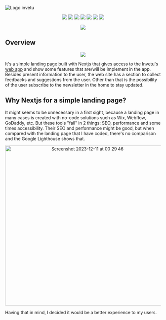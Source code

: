 ![Logo invetu](https://github.com/devkiloton/next-lp/assets/78966160/88abc257-0bc6-43e2-be28-dff1ada88760)

<p align="center"> 
<img src="https://img.shields.io/badge/next%20js-000000?style=for-the-badge&logo=nextdotjs&logoColor=white" />
<img src="https://img.shields.io/badge/Vercel-000000?style=for-the-badge&logo=vercel&logoColor=white" />
<img src="https://img.shields.io/badge/prettier-1A2C34?style=for-the-badge&logo=prettier&logoColor=F7BA3E" />
<img src="https://img.shields.io/badge/Tailwind_CSS-38B2AC?style=for-the-badge&logo=tailwind-css&logoColor=white" />
<img src="https://img.shields.io/badge/daisyUI-1ad1a5?style=for-the-badge&logo=daisyui&logoColor=white" />
<img src="https://img.shields.io/badge/TypeScript-007ACC?style=for-the-badge&logo=typescript&logoColor=white" />
<img src="https://img.shields.io/badge/eslint-3A33D1?style=for-the-badge&logo=eslint&logoColor=white" />
</p>
<p align="center">
  <img src="https://spotify-github-profile.vercel.app/api/view?uid=22yoc4ioabem6hfrtwxudllsy&cover_image=true&theme=novatorem&show_offline=true&background_color=121212&interchange=true&bar_color=53b14f&bar_color_cover=false"/>
</p>

## Overview
<p align="center">
  <img src="https://github.com/devkiloton/next-lp/assets/78966160/f363fecf-49e2-48e8-8955-3b2c26cc3492"/>
</p>
It's a simple landing page built with Nextjs that gives access to the <a href="https://app.invetu.com">Invetu's web app</a> and show some features that are/will be implement in the app. Besides present information to the user, the web site has a section to collect feedbacks and suggestions from the user. Other than that is the possibility of the user subscribe to the newsletter in the home to stay updated.

## Why Nextjs for a simple landing page?
It might seems to be unnecessary in a first sight, because a landing page in many cases is created with no-code solutions such as Wix, Webflow, GoDaddy, etc. But these tools "fail" in 2 things: SEO, performance and some times accessibility. Their SEO and performance might be good, but when compared with the landing page that I have coded, there's no comparison and the Google Lighthouse shows that.
<p align="center">
<img width="517" alt="Screenshot 2023-12-11 at 00 29 46" src="https://github.com/devkiloton/next-lp/assets/78966160/2a0c565d-d307-403a-9e49-7c0b0a87cace">
</p>
Having that in mind, I decided it would be a better experience to my users.






